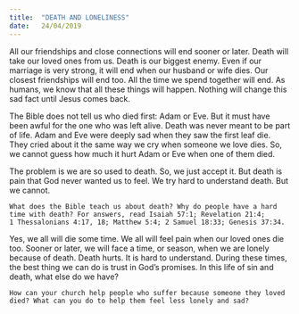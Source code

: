 ```yaml
---
title:  "DEATH AND LONELINESS"
date:   24/04/2019
---
```


All our friendships and close connections will end sooner or later. Death will take our loved ones from us. Death is our biggest enemy. Even if our marriage is very strong, it will end when our husband or wife dies. Our closest friendships will end too. All the time we spend together will end. As humans, we know that all these things will happen. Nothing will change this sad fact until Jesus comes back.

The Bible does not tell us who died first: Adam or Eve. But it must have been awful for the one who was left alive. Death was never meant to be part of life. Adam and Eve were deeply sad when they saw the first leaf die. They cried about it the same way we cry when someone we love dies. So, we cannot guess how much it hurt Adam or Eve when one of them died. 

The problem is we are so used to death. So, we just accept it. But death is pain that God never wanted us to feel. We try hard to understand death. But we cannot. 

`What does the Bible teach us about death? Why do people have a hard time with death? For answers, read Isaiah 57:1; Revelation 21:4; 1 Thessalonians 4:17, 18; Matthew 5:4; 2 Samuel 18:33; Genesis 37:34.`
 
Yes, we all will die some time. We all will feel pain when our loved ones die too. Sooner or later, we will face a time, or season, when we are lonely because of death. Death hurts. It is hard to understand. During these times, the best thing we can do is trust in God’s promises. In this life of sin and death, what else do we have?

`How can your church help people who suffer because someone they loved died? What can you do to help them feel less lonely and sad?`